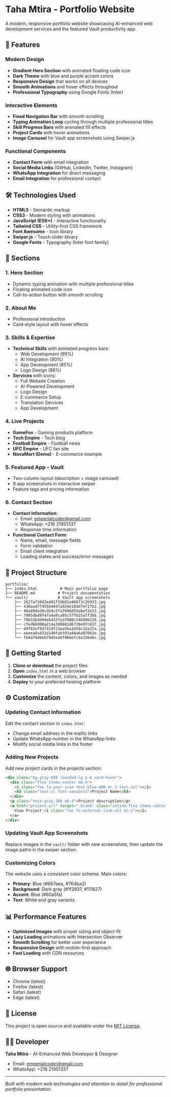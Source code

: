 # Taha Mtira - Portfolio Website

A modern, responsive portfolio website showcasing AI-enhanced web development services and the featured Vault productivity app.

## 🌟 Features

### Modern Design
- **Gradient Hero Section** with animated floating code icon
- **Dark Theme** with blue and purple accent colors
- **Responsive Design** that works on all devices
- **Smooth Animations** and hover effects throughout
- **Professional Typography** using Google Fonts (Inter)

### Interactive Elements
- **Fixed Navigation Bar** with smooth scrolling
- **Typing Animation Loop** cycling through multiple professional titles
- **Skill Progress Bars** with animated fill effects
- **Project Cards** with hover animations
- **Image Carousel** for Vault app screenshots using Swiper.js

### Functional Components
- **Contact Form** with email integration
- **Social Media Links** (GitHub, LinkedIn, Twitter, Instagram)
- **WhatsApp Integration** for direct messaging
- **Email Integration** for professional contact

## 🛠 Technologies Used

- **HTML5** - Semantic markup
- **CSS3** - Modern styling with animations
- **JavaScript (ES6+)** - Interactive functionality
- **Tailwind CSS** - Utility-first CSS framework
- **Font Awesome** - Icon library
- **Swiper.js** - Touch slider library
- **Google Fonts** - Typography (Inter font family)

## 📱 Sections

### 1. Hero Section
- Dynamic typing animation with multiple professional titles
- Floating animated code icon
- Call-to-action button with smooth scrolling

### 2. About Me
- Professional introduction
- Card-style layout with hover effects

### 3. Skills & Expertise
- **Technical Skills** with animated progress bars:
  - Web Development (95%)
  - AI Integration (90%)
  - App Development (85%)
  - Logo Design (88%)
- **Services** with icons:
  - Full Website Creation
  - AI-Powered Development
  - Logo Design
  - E-commerce Setup
  - Translation Services
  - App Development

### 4. Live Projects
- **GameFox** - Gaming products platform
- **Tech Empire** - Tech blog
- **Football Empire** - Football news
- **UFC Empire** - UFC fan site
- **NovaMart (Demo)** - E-commerce example

### 5. Featured App - Vault
- Two-column layout (description + image carousel)
- 9 app screenshots in interactive swiper
- Feature tags and pricing information

### 6. Contact Section
- **Contact Information**:
  - Email: emperialcoder@gmail.com
  - WhatsApp: +216 21951337
  - Response time information
- **Functional Contact Form**:
  - Name, email, message fields
  - Form validation
  - Email client integration
  - Loading states and success/error messages

## 📂 Project Structure

```
portfolio/
├── index.html          # Main portfolio page
├── README.md          # Project documentation
└── vault/             # Vault app screenshots
    ├── 2627af38d2ed41f19b81e486f3c2b933.jpg
    ├── 430aad7f455b4497a92de184d7ef17b2.jpg
    ├── 46a49da38cdb4c5fa7946d55abef2e13.jpg
    ├── 7985dbd9f47a4a0ca95c57fb25a7f3bb.jpg
    ├── 79b33bdd94eb433fa37900c54b9d6226.jpg
    ├── cfed68d00a214a3d8661d6728e97c637.jpg
    ├── d9f82ef93f314f23aa5ba1659c12a37a.jpg
    ├── eeeea8a431d140fabf03a44a6a070b2e.jpg
    └── fb4af9d9eb7945ea8f966efc9a156e6c.jpg
```

## 🚀 Getting Started

1. **Clone or download** the project files
2. **Open** `index.html` in a web browser
3. **Customize** the content, colors, and images as needed
4. **Deploy** to your preferred hosting platform

## ⚙️ Customization

### Updating Contact Information
Edit the contact section in `index.html`:
- Change email address in the mailto links
- Update WhatsApp number in the WhatsApp links
- Modify social media links in the footer

### Adding New Projects
Add new project cards in the projects section:
```html
<div class="bg-gray-800 rounded-lg p-6 card-hover">
  <div class="flex items-center mb-4">
    <i class="fas fa-your-icon text-blue-400 mr-3 text-2xl"></i>
    <h3 class="text-xl font-semibold">Project Name</h3>
  </div>
  <p class="text-gray-300 mb-4">Project description</p>
  <a href="project-url" target="_blank" class="inline-flex items-center text-blue-400 hover:text-blue-300 transition-colors">
    View Project <i class="fas fa-external-link-alt ml-2"></i>
  </a>
</div>
```

### Updating Vault App Screenshots
Replace images in the `vault/` folder with new screenshots, then update the image paths in the swiper section.

### Customizing Colors
The website uses a consistent color scheme. Main colors:
- **Primary**: Blue (#667eea, #764ba2)
- **Background**: Dark gray (#1f2937, #111827)
- **Accent**: Blue (#60a5fa)
- **Text**: White and gray variants

## 📊 Performance Features

- **Optimized Images** with proper sizing and object-fit
- **Lazy Loading** animations with Intersection Observer
- **Smooth Scrolling** for better user experience
- **Responsive Design** with mobile-first approach
- **Fast Loading** with CDN resources

## 🌐 Browser Support

- Chrome (latest)
- Firefox (latest)
- Safari (latest)
- Edge (latest)

## 📄 License

This project is open source and available under the [MIT License](LICENSE).

## 👨‍💻 Developer

**Taha Mtira** - AI-Enhanced Web Developer & Designer
- Email: emperialcoder@gmail.com
- WhatsApp: +216 21951337

---

*Built with modern web technologies and attention to detail for professional portfolio presentation.*
